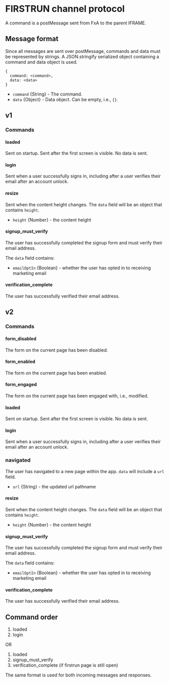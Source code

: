 # FIRSTRUN channel protocol

A command is a postMessage sent from FxA to the parent IFRAME.

## Message format
Since all messages are sent over postMessage, commands and data must be represented by strings. A JSON.stringify serialized object containing a command and data object is used.

```
{
  command: <command>,
  data: <data>
}
```

* `command` {String} - The command.
* `data` {Object} - Data object. Can be empty, i.e., `{}`.

## v1
### Commands
#### loaded
Sent on startup. Sent after the first screen is visible. No data is sent.

#### login
Sent when a user successfully signs in, including after a user verifies
their email after an account unlock.

#### resize
Sent when the content height changes. The `data` field will be an object that contains `height`.
* `height` {Number} - the content height

#### signup_must_verify
The user has successfully completed the signup form and must verify
their email address.

The `data` field contains:
* `emailOptIn` {Boolean} - whether the user has opted in to receiving marketing email

#### verification_complete
The user has successfully verified their email address.

## v2
### Commands
#### form_disabled
The form on the current page has been disabled.

#### form_enabled
The form on the current page has been enabled.

#### form_engaged
The form on the current page has been engaged with, i.e., modified.

#### loaded
Sent on startup. Sent after the first screen is visible. No data is sent.

#### login
Sent when a user successfully signs in, including after a
user verifies their email after an account unlock.

### navigated
The user has navigated to a new page within the app.
`data` will include a `url` field.
* `url` {String} - the updated url pathname

#### resize
Sent when the content height changes. The `data` field will be an object that contains `height`.
* `height` {Number} - the content height

#### signup_must_verify
The user has successfully completed the signup form and must verify
their email address.

The `data` field contains:
* `emailOptIn` {Boolean} - whether the user has opted in to receiving marketing email

#### verification_complete
The user has successfully verified their email address.


## Command order
1. loaded
1. login

OR

1. loaded
1. signup_must_verify
1. verification_complete (if firstrun page is still open)

The same format is used for both incoming messages and responses.
